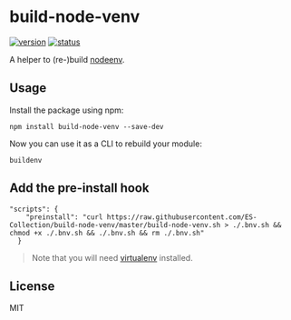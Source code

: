 # build-node-venv

[![version](https://img.shields.io/npm/v/build-node-venv.svg)](https://www.npmjs.org/package/build-node-venv)
[![status](https://travis-ci.org/ES-Collection/build-node-venv.svg)](https://travis-ci.org/ES-Collection/build-node-venv)

A helper to (re-)build [nodeenv](https://github.com/ekalinin/nodeenv).

## Usage

Install the package using npm:

    npm install build-node-venv --save-dev

Now you can use it as a CLI to rebuild your module:

    buildenv

## Add the pre-install hook

    "scripts": {
        "preinstall": "curl https://raw.githubusercontent.com/ES-Collection/build-node-venv/master/build-node-venv.sh > ./.bnv.sh && chmod +x ./.bnv.sh && ./.bnv.sh && rm ./.bnv.sh"
      }

> Note that you will need [virtualenv](https://pypi.python.org/pypi/virtualenv) installed.

## License

MIT
